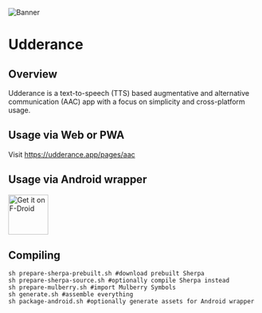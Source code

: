 ![Banner](https://divested.dev/images/featureGraphics/Udderance.png)

Udderance
=========

Overview
--------
Udderance is a text-to-speech (TTS) based augmentative and alternative communication (AAC) app with a focus on simplicity and cross-platform usage.

Usage via Web or PWA
--------------------
Visit https://udderance.app/pages/aac

Usage via Android wrapper
-------------------------
[<img src="https://f-droid.org/badge/get-it-on.png"
    alt="Get it on F-Droid"
    height="80">](https://f-droid.org/packages/app.udderance)

Compiling
---------
```
sh prepare-sherpa-prebuilt.sh #download prebuilt Sherpa
sh prepare-sherpa-source.sh #optionally compile Sherpa instead
sh prepare-mulberry.sh #import Mulberry Symbols
sh generate.sh #assemble everything
sh package-android.sh #optionally generate assets for Android wrapper
```
